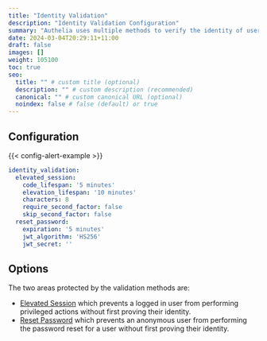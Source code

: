 ```yaml
---
title: "Identity Validation"
description: "Identity Validation Configuration"
summary: "Authelia uses multiple methods to verify the identity of users to prevent a malicious user from performing actions on behalf of them. This section describes these methods."
date: 2024-03-04T20:29:11+11:00
draft: false
images: []
weight: 105100
toc: true
seo:
  title: "" # custom title (optional)
  description: "" # custom description (recommended)
  canonical: "" # custom canonical URL (optional)
  noindex: false # false (default) or true
---
```


## Configuration

{{< config-alert-example >}}

```yaml {title="configuration.yml"}
identity_validation:
  elevated_session:
    code_lifespan: '5 minutes'
    elevation_lifespan: '10 minutes'
    characters: 8
    require_second_factor: false
    skip_second_factor: false
  reset_password:
    expiration: '5 minutes'
    jwt_algorithm: 'HS256'
    jwt_secret: ''
```

## Options

The two areas protected by the validation methods are:

- [Elevated Session](elevated-session.md) which prevents a logged in user from performing privileged actions without
  first proving their identity.
- [Reset Password](reset-password.md) which prevents an anonymous user from performing the password reset for a user
  without first proving their identity.
